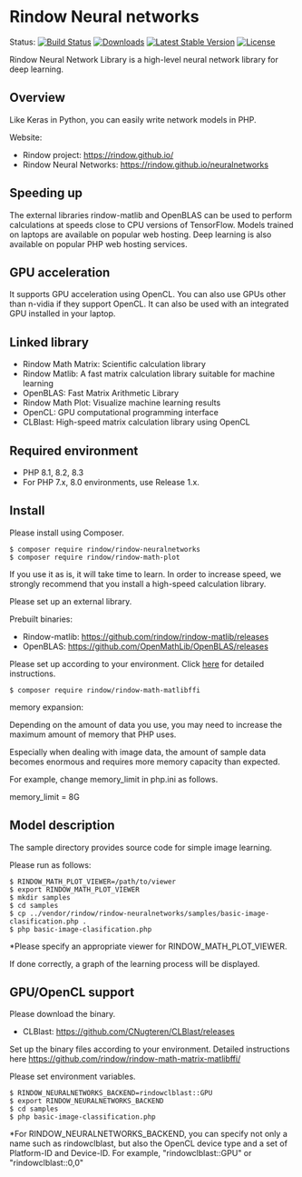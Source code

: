 Rindow Neural networks
======================
Status:
[![Build Status](https://github.com/rindow/rindow-neuralnetworks/workflows/tests/badge.svg)](https://github.com/rindow/rindow-neuralnetworks/actions)
[![Downloads](https://img.shields.io/packagist/dt/rindow/rindow-neuralnetworks)](https://packagist.org/packages/rindow/rindow-neuralnetworks)
[![Latest Stable Version](https://img.shields.io/packagist/v/rindow/rindow-neuralnetworks)](https://packagist.org/packages/rindow/rindow-neuralnetworks)
[![License](https://img.shields.io/packagist/l/rindow/rindow-neuralnetworks)](https://packagist.org/packages/rindow/rindow-neuralnetworks)


Rindow Neural Network Library is a high-level neural network library for deep learning.

Overview
--------

Like Keras in Python, you can easily write network models in PHP.

Website:
- Rindow project: https://rindow.github.io/
- Rindow Neural Networks: https://rindow.github.io/neuralnetworks

Speeding up
-----------

The external libraries rindow-matlib and OpenBLAS can be used to perform calculations at speeds close to CPU versions of TensorFlow.
Models trained on laptops are available on popular web hosting.
Deep learning is also available on popular PHP web hosting services.

GPU acceleration
----------------
It supports GPU acceleration using OpenCL.
You can also use GPUs other than n-vidia if they support OpenCL. It can also be used with an integrated GPU installed in your laptop.


Linked library
--------------
- Rindow Math Matrix: Scientific calculation library
- Rindow Matlib: A fast matrix calculation library suitable for machine learning
- OpenBLAS: Fast Matrix Arithmetic Library
- Rindow Math Plot: Visualize machine learning results
- OpenCL: GPU computational programming interface
- CLBlast: High-speed matrix calculation library using OpenCL

Required environment
--------------------

- PHP 8.1, 8.2, 8.3
- For PHP 7.x, 8.0 environments, use Release 1.x.

Install
-------

Please install using Composer.
```shell
$ composer require rindow/rindow-neuralnetworks
$ composer require rindow/rindow-math-plot
```

If you use it as is, it will take time to learn. In order to increase speed, we strongly recommend that you install a high-speed calculation library.

Please set up an external library.

Prebuilt binaries:
- Rindow-matlib: https://github.com/rindow/rindow-matlib/releases
- OpenBLAS: https://github.com/OpenMathLib/OpenBLAS/releases

Please set up according to your environment. Click [here](https://github.com/rindow/rindow-math-matrix-matlibffi) for detailed instructions.

```shell
$ composer require rindow/rindow-math-matlibffi
```

memory expansion:

Depending on the amount of data you use, you may need to increase the maximum amount of memory that PHP uses.

Especially when dealing with image data, the amount of sample data becomes enormous and requires more memory capacity than expected.

For example, change memory_limit in php.ini as follows.

memory_limit = 8G

Model description
-----------------
The sample directory provides source code for simple image learning.

Please run as follows:

```shell
$ RINDOW_MATH_PLOT_VIEWER=/path/to/viewer
$ export RINDOW_MATH_PLOT_VIEWER
$ mkdir samples
$ cd samples
$ cp ../vendor/rindow/rindow-neuralnetworks/samples/basic-image-clasification.php .
$ php basic-image-clasification.php
```

*Please specify an appropriate viewer for RINDOW_MATH_PLOT_VIEWER.

If done correctly, a graph of the learning process will be displayed.


GPU/OpenCL support
------------------
Please download the binary.
- CLBlast: https://github.com/CNugteren/CLBlast/releases

Set up the binary files according to your environment.
Detailed instructions here https://github.com/rindow/rindow-math-matrix-matlibffi/

Please set environment variables.

```shell
$ RINDOW_NEURALNETWORKS_BACKEND=rindowclblast::GPU
$ export RINDOW_NEURALNETWORKS_BACKEND
$ cd samples
$ php basic-image-classification.php
```

*For RINDOW_NEURALNETWORKS_BACKEND, you can specify not only a name such as rindowclblast, but also the OpenCL device type and a set of Platform-ID and Device-ID. For example, "rindowclblast::GPU" or "rindowclblast::0,0"
